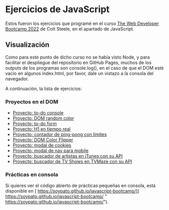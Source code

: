 # Ejercicios de JavaScript
Estos fueron los ejercicios que programé en el curso [The Web Developer Bootcamp 2022](https://www.udemy.com/course/the-web-developer-bootcamp/ "The Web Developer Bootcamp 2022 por Colt Steele") de Colt Steele, en el apartado de JavaScript.

## Visualización
Como para este punto de dicho curso no se había visto Node, y para facilitar el despliegue del repositorio en GitHub Pages, muchos de los outputs de los programas son console.log(), en el caso de que el DOM esté vacío en algunos index.html, por favor, dale un vistazo a la consola del navegador.

A continuación, la lista de ejercicios:

### Proyectos en el DOM
- [Proyecto: to-do console](https://soypato.github.io/javascript-bootcamp/004%20TodoProject/)
- [Proyecto: DOM random color](https://soypato.github.io/javascript-bootcamp/012%20domRandomColor%20project/)
- [Proyecto: to-do form](https://soypato.github.io/javascript-bootcamp/014%20form%20project)
- [Proyecto: H1 en tiempo real](015%20realtime%20h1 "Proyecto H1 en tiempo real")
- [Proyecto: contador de ping-pong con límites](https://soypato.github.io/javascript-bootcamp/016%20-%20scorekeeper "Proyecto contador de ping-pong con límites")
- [Proyecto: DOM Color Flipper](https://soypato.github.io/javascript-bootcamp/019%20-%20color%20flipper/ "Proyecto DOM Color Flipper")
- [Proyecto: modal de cookies](/020%20-%20modal "Proyecto modal de cookies")
- [Proyecto: modal de nav para mobile](https://soypato.github.io/javascript-bootcamp/021%20nav-modal/ "Proyecto: modal de nav para mobile")
- [Proyecto: buscador de artistas en iTunes con su API](https://soypato.github.io/javascript-bootcamp/025%20fetch%20itunes/ "Proyecto: buscador de artistas en iTunes con su API")
- [Proyecto: buscador de TV Shows en TVMaze con su API](https://soypato.github.io/javascript-bootcamp/027%20tvmaze%20api/ "Proyecto: buscador de TV Shows en TVMaze con su API")

### Prácticas en consola
Si quieres ver el código abierto de prácticas pequeñas en consola, está disponible en [ https://soypato.github.io/javascript-bootcamp/]( https://soypato.github.io/javascript-bootcamp/ " https://soypato.github.io/javascript-bootcamp/").


